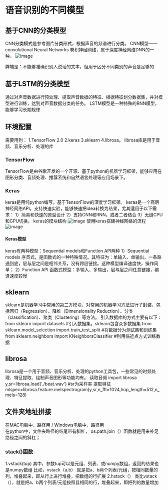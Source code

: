 # 语音识别的不同模型
## 基于CNN的分类模型
CNN分类模式是参考图片分类形式，根据声音的频谱进行分类。
CNN模型——convolutional Neural Networks 卷积神经网络，属于深度神经网络DNN的一种。
![image](https://user-images.githubusercontent.com/33819026/114294210-9560f800-9acf-11eb-9965-f2b02f9cc8b2.png)

弊端是：不能够准确识别人说话的文本，但用于区分不同类别的声音是足够的
## 基于LSTM的分类模型
通过对声音数据进行预处理、提取声音数据的特征、根据特征划分数据集，并对模型进行训练，达到对声音数据分类的任务。
LSTM模型是一种特殊的RNN模型，能够学习长期规律

## 环境配置
需要用到：
1.TensorFlow 2.0
2.keras
3.sklearn
4.librosa。 librosa库是用于音频、音乐分析、处理的库
### TensorFlow
TensorFlow是由谷歌开发的一个开源、基于python的机器学习框架，能够应用在图形分类、音频处理、推荐系统和自然语言处理等应用场景下。
### Keras
keras是用纯python编写，基于TensorFlow的深度学习框架。
keras是一个高层神经网络API，支持快速实验，能够快速把idea转换为结果，尤其适用于以下需求：
1）简易和快速的原型设计
2）支持CNN和RNN，或者二者结合
3）无缝CPU和GPU切换。
keras的模块结构
![image](https://user-images.githubusercontent.com/33819026/114298040-e29c9400-9ae6-11eb-8720-05e2257929d1.png)
使用keras搭建神经网络的流程
![image](https://user-images.githubusercontent.com/33819026/114298056-f811be00-9ae6-11eb-8996-ee271e1a5141.png)
#### Keras模型
keras有两种模型：Sequential models和Function API两种
1）Sequential models 序贯式，是函数式的一种特殊情况。其特征为：单输入、单输出，一条路通到底，层与层之间是相邻关系，没有跨层链接。这种模型编译速度快，操作简单；
2）Function API 函数式模型：多输入、多输出，层与层之间任意链接，编译速度较慢
## sklearn
sklearn是机器学习中常用的第三方模块，对常用的机器学习方法进行了封装，包括回归（Regression）、降维（Dimensionality Reduction）、分类（classification）、聚类（Clustering）等方法。
引入数据库的方式主要有以下：
from sklearn import datasets #引入数据集，sklearn包含众多数据集
from sklearn.model_selection import train_test_split #将数据分为测试集和训练集
from sklearn.neighbors import KNeighborsClassifier #利用临近点方式训练数据
## librosa
librosa是一个用于音频、音乐分析、处理的python工具包，一些常见的时频处理、特征提取、绘制声音图形等功能均有。
读取音频
import librosa
y,sr=librosa.load('./beat.wav')  #sr为采样率
提取特征
mlspec=librosa.feature.melspectrogram(y,sr,n_fft=1024,hop_length=512,n_mels=128)
## 文件夹地址拼接
在MAC电脑中，路径用 /
Windows电脑中，路径用 \
在python中，文件夹路径的结尾带有斜杠，
os.path.join（）函数就是用来补足路径之间的斜杠；

### stack()函数
1.vstack(tup)  其中，参数tup可以是元组、列表、或numpy数组，返回的结果也是numpy数组
比如，vstack（a,b） 就是把a、b两个列表/元组，按相同数量的列，堆叠起来，即从行上进行堆叠，把数组的行扩展
2.hstack（） 类比vstack（），就是把a、b两个列表/元组按照县相同的行，堆叠起来，即把列的数量增加
